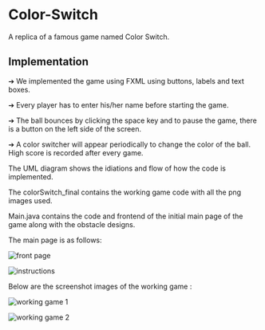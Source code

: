 # Color-Switch
A replica of a famous game named Color Switch. 
## Implementation

➔ We implemented the game using FXML using buttons, labels and text
boxes.

➔ Every player has to enter his/her name before starting the game.

➔ The ball bounces by clicking the space key and to pause the game,
there is a button on the left side of the screen.

➔ A color switcher will appear periodically to change the color of the ball.
High score is recorded after every game.

The UML diagram shows the idiations and flow of how the code is implemented.

The colorSwitch_final contains the working game code with all the png images used.

Main.java contains the code and frontend of the initial main page of the game along with the obstacle designs.

The main page is as follows:

![front page](https://github.com/Shailagya/Color-Switch/assets/137305675/a4e05699-8acb-43cc-8cfd-04d1c1b7cf5f)

![instructions](https://github.com/Shailagya/Color-Switch/assets/137305675/ca272226-3667-4c8e-9237-d888368e5443)

Below are the screenshot images of the working game :

![working game 1](https://github.com/Shailagya/Color-Switch/assets/137305675/25280278-d6f1-4bf4-b5c3-84a30d98849b) 

![working game 2](https://github.com/Shailagya/Color-Switch/assets/137305675/007abb32-2b53-4908-b5bd-6027e553e84c)





